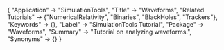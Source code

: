 {
 "Application" -> "SimulationTools",
 "Title" -> "Waveforms",
 "Related Tutorials" -> {"NumericalRelativity", "Binaries", "BlackHoles", "Trackers"},
 "Keywords" -> {},
 "Label" -> "SimulationTools Tutorial",
 "Package" -> "Waveforms",
 "Summary" -> "Tutorial on analyzing waveforms.",
 "Synonyms" -> {}
 }
